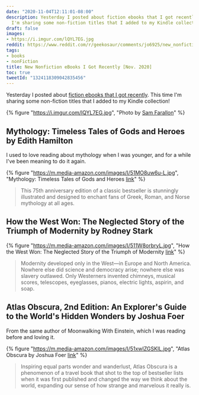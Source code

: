 ```yaml
---
date: "2020-11-04T12:11:01-08:00"
description: Yesterday I posted about fiction ebooks that I got recently. This time
  I'm sharing some non-fiction titles that I added to my Kindle collection!
draft: false
images:
- https://i.imgur.com/lQYL7EG.jpg
reddit: https://www.reddit.com/r/geekosaur/comments/jo6925/new_nonfiction_ebooks_i_got_recently_nov_2020/
tags:
- books
- nonFiction
title: New Nonfiction eBooks I Got Recently [Nov. 2020]
toc: true
tweetId: "1324118309042835456"
---
```


Yesterday I posted about [fiction ebooks that I got recently](/post/new_ebooks_nov2020). This time I'm sharing some non-fiction titles that I added to my Kindle collection!

{% figure "https://i.imgur.com/lQYL7EG.jpg", "Photo by [Sam Farallon](https://unsplash.com/@farallon?utm_source=unsplash&amp;utm_medium=referral&amp;utm_content=creditCopyText)" %}

<!--more-->

## Mythology: Timeless Tales of Gods and Heroes by Edith Hamilton

I used to love reading about mythology when I was younger, and for a while I've been meaning to do it again.

{% figure "https://m.media-amazon.com/images/I/51MO8uw6u-L.jpg", "Mythology: Timeless Tales of Gods and Heroes [link](https://amzn.to/3p1aPTo)" %}

> This 75th anniversary edition of a classic bestseller is stunningly illustrated and designed to enchant fans of Greek, Roman, and Norse mythology at all ages.

## How the West Won: The Neglected Story of the Triumph of Modernity by Rodney Stark

{% figure "https://m.media-amazon.com/images/I/511W8orbryL.jpg", "How the West Won: The Neglected Story of the Triumph of Modernity [link](https://amzn.to/2I6j1AP)" %}

> Modernity developed only in the West—in Europe and North America. Nowhere else did science and democracy arise; nowhere else was slavery outlawed. Only Westerners invented chimneys, musical scores, telescopes, eyeglasses, pianos, electric lights, aspirin, and soap.
 
## Atlas Obscura, 2nd Edition: An Explorer's Guide to the World's Hidden Wonders by Joshua Foer

From the same author of Moonwalking With Einstein, which I was reading before and loving it.

{% figure "https://m.media-amazon.com/images/I/51xwIZGSKlL.jpg", "Atlas Obscura by Joshua Foer [link](https://amzn.to/2TUIdgg)" %}

> Inspiring equal parts wonder and wanderlust, Atlas Obscura is a phenomenon of a travel book that shot to the top of bestseller lists when it was first published and changed the way we think about the world, expanding our sense of how strange and marvelous it really is.
